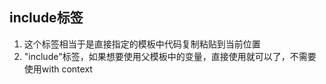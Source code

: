 ## include标签

1. 这个标签相当于是直接指定的模板中代码复制粘贴到当前位置
2. "include"标签，如果想要使用父模板中的变量，直接使用就可以了，不需要使用with context



